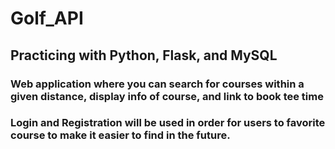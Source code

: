 # Golf_API

<h2>Practicing with Python, Flask, and MySQL</h2>

<h3>Web application where you can search for courses within a given distance, display info of course, and link to book tee time</h3>
<h3>Login and Registration will be used in order for users to favorite course to make it easier to find in the future.</h3>
